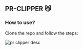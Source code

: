## PR-CLIPPER 😼
### How to use?
Clone the repo and follow the steps:

![pr clipper desc](https://github.com/alexander1220/PR-Clipper/assets/47181191/67b219bf-767a-44d1-985e-9fe90dcfafa4)

